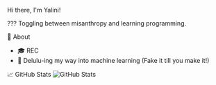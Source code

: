 Hi there, I'm Yalini!

??? Toggling between misanthropy and learning programming.

🚀 About
- 🎓 REC
- 💼 Delulu-ing my way into machine learning (Fake it till you make it!)

📈 GitHub Stats
![GitHub Stats](https://github-readme-stats.vercel.app/api?username=3011user&show_icons=true&theme=radical)



